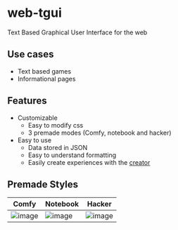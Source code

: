 # web-tgui
Text Based Graphical User Interface for the web

## Use cases
- Text based games
- Informational pages

## Features
- Customizable
  - Easy to modify css
  - 3 premade modes (Comfy, notebook and hacker)
- Easy to use
  - Data stored in JSON
  - Easy to understand formatting
  - Easily create experiences with the [creator](https://github.com/joseph-gerald/web-tgui-creator)

## Premade Styles
|Comfy|Notebook|Hacker|
|-----|--------|------|
|![image](https://github.com/joseph-gerald/web-tgui/assets/73967013/4eda63e5-6668-4baa-aedc-9bab55ccaeab)|![image](https://github.com/joseph-gerald/web-tgui/assets/73967013/09af9d74-a04b-4bfd-9f78-51d168a1f833)|![image](https://github.com/joseph-gerald/web-tgui/assets/73967013/a4975b16-8db5-43e2-ad55-5fedc875ac7f)|



